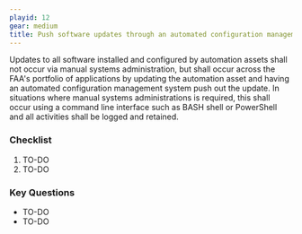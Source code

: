 ```yaml
---
playid: 12
gear: medium
title: Push software updates through an automated configuration management system
---
```


Updates to all software installed and configured by automation assets shall not occur via manual systems administration, but shall occur across the FAA's portfolio of applications by updating the automation asset and having an automated configuration management system push out the update. In situations where manual systems administrations is required, this shall occur using a command line interface such as BASH shell or PowerShell and all activities shall be logged and retained.

### Checklist
1. TO-DO
2. TO-DO

### Key Questions
- TO-DO
- TO-DO